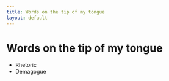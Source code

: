 ```yaml
---
title: Words on the tip of my tongue
layout: default
---
```


# Words on the tip of my tongue #

* Rhetoric
* Demagogue
